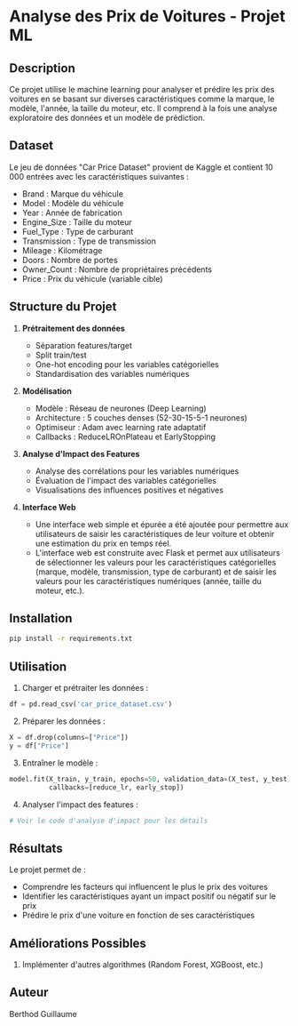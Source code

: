 # Analyse des Prix de Voitures - Projet ML

## Description
Ce projet utilise le machine learning pour analyser et prédire les prix des voitures en se basant sur diverses caractéristiques comme la marque, le modèle, l'année, la taille du moteur, etc. Il comprend à la fois une analyse exploratoire des données et un modèle de prédiction.

## Dataset
Le jeu de données "Car Price Dataset" provient de Kaggle et contient 10 000 entrées avec les caractéristiques suivantes :
- Brand : Marque du véhicule
- Model : Modèle du véhicule
- Year : Année de fabrication
- Engine_Size : Taille du moteur
- Fuel_Type : Type de carburant
- Transmission : Type de transmission
- Mileage : Kilométrage
- Doors : Nombre de portes
- Owner_Count : Nombre de propriétaires précédents
- Price : Prix du véhicule (variable cible)

## Structure du Projet
1. **Prétraitement des données**
   - Séparation features/target
   - Split train/test
   - One-hot encoding pour les variables catégorielles
   - Standardisation des variables numériques

2. **Modélisation**
   - Modèle : Réseau de neurones (Deep Learning)
   - Architecture : 5 couches denses (52-30-15-5-1 neurones)
   - Optimiseur : Adam avec learning rate adaptatif
   - Callbacks : ReduceLROnPlateau et EarlyStopping

3. **Analyse d'Impact des Features**
   - Analyse des corrélations pour les variables numériques
   - Évaluation de l'impact des variables catégorielles
   - Visualisations des influences positives et négatives

4. **Interface Web**
   - Une interface web simple et épurée a été ajoutée pour permettre aux utilisateurs de saisir les caractéristiques de leur voiture et obtenir une estimation du prix en temps réel.
   - L'interface web est construite avec Flask et permet aux utilisateurs de sélectionner les valeurs pour les caractéristiques catégorielles (marque, modèle, transmission, type de carburant) et de saisir les valeurs pour les caractéristiques numériques (année, taille du moteur, etc.).

## Installation
```bash
pip install -r requirements.txt
```

## Utilisation
1. Charger et prétraiter les données :
```python
df = pd.read_csv('car_price_dataset.csv')
```

2. Préparer les données :
```python
X = df.drop(columns=["Price"])
y = df["Price"]
```

3. Entraîner le modèle :
```python
model.fit(X_train, y_train, epochs=50, validation_data=(X_test, y_test), 
          callbacks=[reduce_lr, early_stop])
```

4. Analyser l'impact des features :
```python
# Voir le code d'analyse d'impact pour les détails
```

## Résultats
Le projet permet de :
- Comprendre les facteurs qui influencent le plus le prix des voitures
- Identifier les caractéristiques ayant un impact positif ou négatif sur le prix
- Prédire le prix d'une voiture en fonction de ses caractéristiques

## Améliorations Possibles
1. Implémenter d'autres algorithmes (Random Forest, XGBoost, etc.)

## Auteur
Berthod Guillaume

